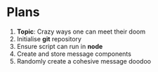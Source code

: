 # Plans

1. **Topic**: Crazy ways one can meet their doom
2. Initialise **git** repository
3. Ensure script can run in **node**
4. Create and store message components
5. Randomly create a cohesive message doodoo